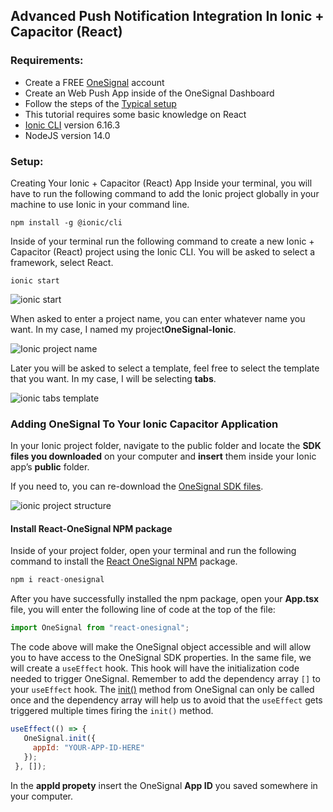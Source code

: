 ## Advanced Push Notification Integration In Ionic + Capacitor (React)

### Requirements:

- Create a FREE [OneSignal](https://onesignal.com/) account
- Create an Web Push App inside of the OneSignal Dashboard
- Follow the steps of the [Typical setup](https://documentation.onesignal.com/docs/web-push-typical-setup)
- This tutorial requires some basic knowledge on React
- [Ionic CLI](https://ionicframework.com/docs/cli) version 6.16.3
- NodeJS version 14.0

### Setup:

Creating Your Ionic + Capacitor (React) App
Inside your terminal, you will have to run the following command to add the Ionic project globally in your machine to use Ionic in your command line.

```shell
npm install -g @ionic/cli
```

Inside of your terminal run the following command to create a new Ionic + Capacitor (React) project using the Ionic CLI. You will be asked to select a framework, select React.

```shell
ionic start
```

![ionic start](https://lh4.googleusercontent.com/nk9cGFqNqXSTF7aFV37Rz-5SYECE1ho1W76H_mJ--OnVBu_jJF4ML5ez7Jxls6AdOSwLYsI5jePyTacXvvT_Qc77j8vCH0fnU5p5GUObkKWLaNDsq2F1MXP6FQ7v1xEpq3e-fhIk)

When asked to enter a project name, you can enter whatever name you want. In my case, I named my project ​​**OneSignal-Ionic**.

![Ionic project name](https://lh6.googleusercontent.com/zJdh-WIrO9GpGSi_J_5TIBdWDefEJD3Gg0rLx_Xf9vha4WPTLwjvDlNUbJDsfbtXBSitJiTdn6VrGwDSmCR0S8k_8HoVqy_3FCPQnlq1zPz94aXv0PD5IxWSDZemoSuk31PrEAYu)

Later you will be asked to select a template, feel free to select the template that you want. In my case, I will be selecting **tabs**.

![ionic tabs template](https://lh3.googleusercontent.com/6WJKyp8p393BnpXuKcq50Lf2DhKOl7Xrw6yUXyAl7qhE66xFzePN2Kw0YfsoP7lcxGOXVluwPtYiYlyUNbSEJP-8D0clLmgGtvhBAqRT5sYLdYRS1W_L6OmmIHQlkynQ9m-NHfaj)

### Adding OneSignal To Your Ionic Capacitor Application

In your Ionic project folder, navigate to the public folder and locate the **SDK files you downloaded** on your computer and **insert** them inside your Ionic app’s **public** folder.

If you need to, you can re-download the [OneSignal SDK files](https://www.google.com/url?q=https://www.google.com/url?q%3Dhttps://github.com/OneSignal/OneSignal-Website-SDK/releases/download/https-integration-files/OneSignal-Web-SDK-HTTPS-Integration-Files.zip%26sa%3DD%26source%3Deditors%26ust%3D1628702959272016%26usg%3DAOvVaw20AWvJUAnZOK45U66QbMzI&sa=D&source=editors&ust=1628797158235000&usg=AOvVaw297U7nxBGRFEMWyullCqd5).

![ionic project structure](https://lh6.googleusercontent.com/k2BoFHAeerxCWiMuXotSISlVC_ztUaUj2_PDGwRpdsSTSkz3PB3fpE79wcWMWLusvRhihDnZvQVU-DbTcoIsPXB68UUcY1Vto3QasIAShwv2CXS66_3fY_kUNHH-BLrji3qMd90X=s0)

#### Install React-OneSignal NPM package

Inside of your project folder, open your terminal and run the following command to install the [React OneSignal NPM](https://www.npmjs.com/package/react-onesignal) package.

```javascript
npm i react-onesignal
```

After you have successfully installed the npm package, open your **App.tsx** file, you will enter the following line of code at the top of the file:

```javascript
import OneSignal from "react-onesignal";
```

The code above will make the OneSignal object accessible and will allow you to have access to the OneSignal SDK properties.
In the same file, we will create a `useEffect` hook. This hook will have the initialization code needed to trigger OneSignal. Remember to add the dependency array `[]` to your `useEffect` hook. The [init()](https://www.npmjs.com/package/react-onesignal) method from OneSignal can only be called once and the dependency array will help us to avoid that the `useEffect` gets triggered multiple times firing the `init()` method.

```javascript
useEffect(() => {
   OneSignal.init({
     appId: "YOUR-APP-ID-HERE"
   });
 }, []);
```

In the **appId propety** insert the OneSignal **App ID** you saved somewhere in your computer.

